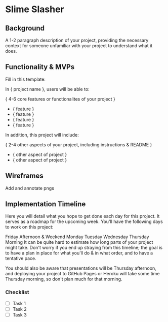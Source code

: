 # Slime Slasher
## Background
A 1-2 paragraph description of your project, providing the necessary context for someone unfamiliar with your project to understand what it does.

## Functionality & MVPs
Fill in this template:

In { project name }, users will be able to:

{ 4-6 core features or functionalites of your project }
* { feature }
* { feature }
* { feature }
* { feature }

In addition, this project will include:

{ 2-4 other aspects of your project, including instructions & README }

* { other aspect of project }
* { other aspect of project }

## Wireframes

Add and annotate pngs


## Implementation Timeline


Here you will detail what you hope to get done each day for this project. It serves as a roadmap for the upcoming week. You'll have the following days to work on this project:

Friday Afternoon & Weekend
Monday
Tuesday
Wednesday
Thursday Morning
It can be quite hard to estimate how long parts of your project might take. Don't worry if you end up straying from this timeline; the goal is to have a plan in place for what you'll do & in what order, and to have a tentative pace.

You should also be aware that presentations will be Thursday afternoon, and deploying your project to GitHub Pages or Heroku will take some time Thursday morning, so don't plan much for that morning.

 ### Checklist
 - [ ] Task 1
 - [ ] Task 2
 - [ ] Task 3